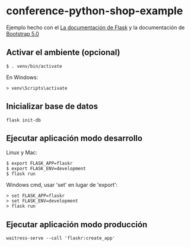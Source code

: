 # conference-python-shop-example

Ejemplo hecho con el [La documentación de Flask](https://flask.palletsprojects.com/en/1.1.x/) y la documentación de [Bootstrap 5.0](https://getbootstrap.com/docs/5.0)

## Activar el ambiente (opcional)

```
$ . venv/bin/activate
```

En Windows:
```
> venv\Scripts\activate
```

## Inicializar base de datos
```
flask init-db
```

## Ejecutar aplicación modo desarrollo
Linux y Mac:
```
$ export FLASK_APP=flaskr
$ export FLASK_ENV=development
$ flask run
```

Windows cmd, usar 'set' en lugar de 'export':
```
> set FLASK_APP=flaskr
> set FLASK_ENV=development
> flask run
```

## Ejecutar aplicación modo producción
```
waitress-serve --call 'flaskr:create_app'
```

```

```
